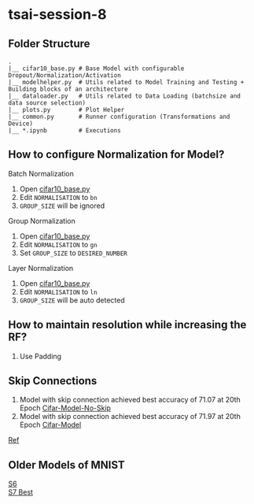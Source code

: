 # tsai-session-8

## Folder Structure

```
.  
|__ cifar10_base.py # Base Model with configurable Dropout/Normalization/Activation  
|__ modelhelper.py  # Utils related to Model Training and Testing + Building blocks of an architecture  
|__ dataloader.py   # Utils related to Data Loading (batchsize and data source selection)  
|__ plots.py        # Plot Helper  
|__ common.py       # Runner configuration (Transformations and Device)
|__ *.ipynb         # Executions
```

## How to configure Normalization for Model?

Batch Normalization  
1. Open [cifar10_base.py](./cifar10_base.py)
2. Edit `NORMALISATION` to `bn`
3. `GROUP_SIZE` will be ignored

Group Normalization
1. Open [cifar10_base.py](./cifar10_base.py)
2. Edit `NORMALISATION` to `gn`
3. Set `GROUP_SIZE` to `DESIRED_NUMBER`

Layer Normalization
1. Open [cifar10_base.py](./cifar10_base.py)
2. Edit `NORMALISATION` to `ln`
3. `GROUP_SIZE` will be auto detected

## How to maintain resolution while increasing the RF?

1. Use Padding

## Skip Connections
1. Model with skip connection achieved best accuracy of 71.07 at 20th Epoch [Cifar-Model-No-Skip](./cifar_10_batch_norm-no-skip.ipynb)
2. Model with skip connection achieved best accuracy of 71.97 at 20th Epoch [Cifar-Model](./cifar-10-batch-norm.ipynb)

[Ref](https://theaisummer.com/skip-connections/)


## Older Models of MNIST
[S6](./models/MINST_S6.py)  
[S7 Best](./models/MINST_S7_Best.py)
